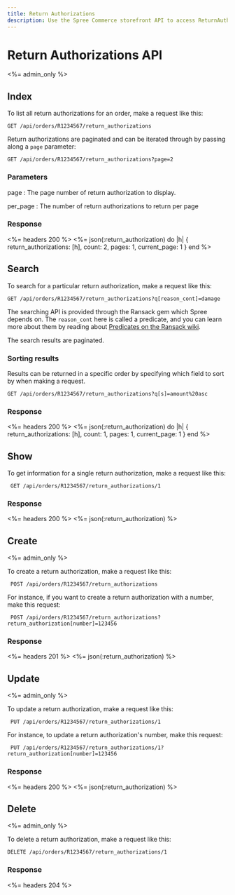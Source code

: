 ```yaml
---
title: Return Authorizations
description: Use the Spree Commerce storefront API to access ReturnAuthorization data.
---
```


# Return Authorizations API

<%= admin_only %>

## Index

To list all return authorizations for an order, make a request like this:

    GET /api/orders/R1234567/return_authorizations

Return authorizations are paginated and can be iterated through by passing along a `page` parameter:

    GET /api/orders/R1234567/return_authorizations?page=2

### Parameters

page
: The page number of return authorization to display.

per_page
: The number of return authorizations to return per page

### Response

<%= headers 200 %>
<%= json(:return_authorization) do |h|
{ return_authorizations: [h],
  count: 2,
  pages: 1,
  current_page: 1 }
end %>

## Search

To search for a particular return authorization, make a request like this:

    GET /api/orders/R1234567/return_authorizations?q[reason_cont]=damage

The searching API is provided through the Ransack gem which Spree depends on. The `reason_cont` here is called a predicate, and you can learn more about them by reading about [Predicates on the Ransack wiki](https://github.com/ernie/ransack/wiki/Basic-Searching).

The search results are paginated.

### Sorting results

Results can be returned in a specific order by specifying which field to sort by when making a request.

    GET /api/orders/R1234567/return_authorizations?q[s]=amount%20asc

### Response

<%= headers 200 %>
<%= json(:return_authorization) do |h|
 { return_authorizations: [h],
   count: 1,
   pages: 1,
   current_page: 1 }
end %>

## Show

To get information for a single return authorization, make a request like this:

     GET /api/orders/R1234567/return_authorizations/1

### Response

<%= headers 200 %>
<%= json(:return_authorization) %>

## Create

<%= admin_only %>

To create a return authorization, make a request like this:

     POST /api/orders/R1234567/return_authorizations

For instance, if you want to create a return authorization with a number, make
this request:

     POST /api/orders/R1234567/return_authorizations?return_authorization[number]=123456

### Response

<%= headers 201 %>
<%= json(:return_authorization) %>

## Update

<%= admin_only %>

To update a return authorization, make a request like this:

     PUT /api/orders/R1234567/return_authorizations/1

For instance, to update a return authorization's number, make this request:

     PUT /api/orders/R1234567/return_authorizations/1?return_authorization[number]=123456

### Response

<%= headers 200 %>
<%= json(:return_authorization) %>

## Delete

<%= admin_only %>

To delete a return authorization, make a request like this:

    DELETE /api/orders/R1234567/return_authorizations/1

### Response

<%= headers 204 %>


